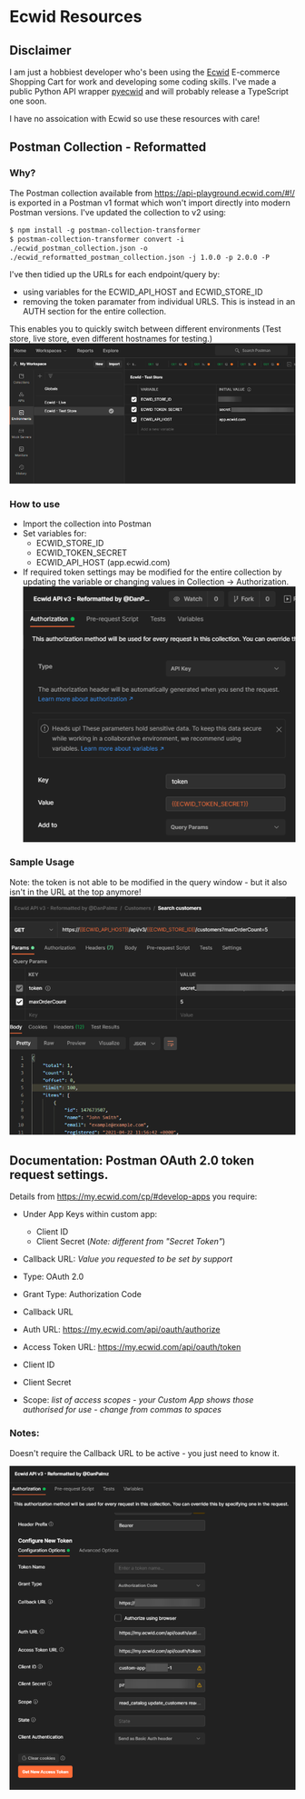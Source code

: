 # Ecwid Resources

## Disclaimer
I am just a hobbiest developer who's been using the [Ecwid](https://www.ecwid.com) E-commerce Shopping Cart for work and developing some coding skills.   I've made a public Python API wrapper [pyecwid](https://pypi.org/project/pyecwid/) and will probably release a TypeScript one soon.   

I have no assoication with Ecwid so use these resources with care!

## Postman Collection - Reformatted
### Why?
The Postman collection available from https://api-playground.ecwid.com/#!/ is exported in a Postman v1 format which won't import directly into modern Postman versions.  I've updated the collection to v2 using:
```console
$ npm install -g postman-collection-transformer
$ postman-collection-transformer convert -i ./ecwid_postman_collection.json -o ./ecwid_reformatted_postman_collection.json -j 1.0.0 -p 2.0.0 -P
```

I've then tidied up the URLs for each endpoint/query by:
* using variables for the ECWID_API_HOST and ECWID_STORE_ID
* removing the token paramater from individual URLS.   This is instead in an AUTH section for the entire collection.

This enables you to quickly switch between different environments (Test store, live store, even different hostnames for testing.)
![Environment Image](./postman/postman_environment.png?raw=true)

### How to use
* Import the collection into Postman
* Set variables for:
    * ECWID_STORE_ID
    * ECWID_TOKEN_SECRET
    * ECWID_API_HOST (app.ecwid.com)
* If required token settings may be modified for the entire collection by updating the variable or changing values in Collection -> Authorization.<br />
![Authorization Image](./postman/postman_authorization.png?raw=true)

### Sample Usage
Note: the token is not able to be modified in the query window - but it also isn't in the URL at the top anymore!<br />
![Sample Image](./postman/postman_sample.png?raw=true)

## Documentation: Postman OAuth 2.0 token request settings.
Details from https://my.ecwid.com/cp/#develop-apps you require:
* Under App Keys within custom app:
    * Client ID
    * Client Secret (*Note: different from "Secret Token"*)
* Callback URL: *Value you requested to be set by support*

* Type: OAuth 2.0
* Grant Type: Authorization Code
* Callback URL
* Auth URL: https://my.ecwid.com/api/oauth/authorize
* Access Token URL: https://my.ecwid.com/api/oauth/token
* Client ID
* Client Secret
* Scope: *list of access scopes - your Custom App shows those authorised for use - change from commas to spaces*

### Notes:
Doesn't require the Callback URL to be active - you just need to know it.

![Sample Image](./postman/postman_oauth2.png?raw=true)

